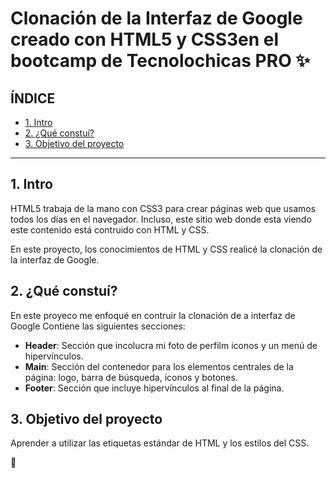 # Clonación de la Interfaz de Google creado con HTML5 y CSS3en el bootcamp de Tecnolochicas PRO ✨

## ÍNDICE

* [1. Intro](https://github.com/AndyMc02/Clon-Interfaz-De-Google/blob/main/README.md#1-intro)
* [2. ¿Qué constuí?](https://github.com/AndyMc02/Clon-Interfaz-De-Google/blob/main/README.md#2-qu%C3%A9-constu%C3%AD)
* [3. Objetivo del proyecto](https://github.com/AndyMc02/Clon-Interfaz-De-Google/blob/main/README.md#3-objetivo-del-proyecto)

****

## 1. Intro
HTML5 trabaja de la mano con CSS3 para crear páginas web que usamos todos los días en el navegador. Incluso, este sitio web donde esta viendo este contenido está contruido con HTML y CSS. 

En este proyecto, los conocimientos de HTML y CSS realicé la clonación de la interfaz de Google.

## 2. ¿Qué constuí?
En este proyeco me enfoqué en contruir la clonación de a interfaz de Google
Contiene las siguientes secciones: 

* **Header**: Sección que incolucra mi foto de perfilm iconos y un menú de hipervínculos. 
* **Main**: Sección del contenedor para los elementos centrales de la página: logo, barra de búsqueda, iconos y botones. 
* **Footer**: Sección que incluye hipervínculos al final de la página. 

## 3. Objetivo del proyecto
Aprender a utilizar las etiquetas estándar de HTML y los estilos del CSS.


💖
